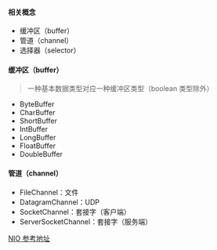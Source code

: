 #### 相关概念
* 缓冲区（buffer）
* 管道（channel）
* 选择器（selector）


#### 缓冲区（buffer）
> 一种基本数据类型对应一种缓冲区类型（boolean 类型除外）
* ByteBuffer
* CharBuffer
* ShortBuffer
* IntBuffer
* LongBuffer
* FloatBuffer
* DoubleBuffer

#### 管道（channel）
* FileChannel：文件
* DatagramChannel：UDP
* SocketChannel：套接字（客户端）
* ServerSocketChannel：套接字（服务端）



[NIO 参考地址](https://www.ibm.com/developerworks/cn/education/java/j-nio/j-nio.html)
